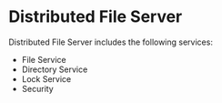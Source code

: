 # Distributed File Server

Distributed File Server includes the following services:
* File Service
* Directory Service
* Lock Service
* Security
